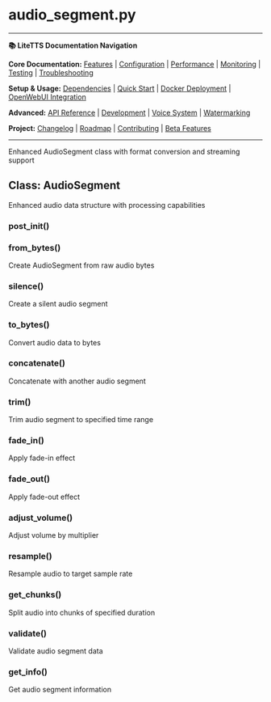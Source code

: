 # audio_segment.py

---
**📚 LiteTTS Documentation Navigation**

**Core Documentation:** [Features](../../../../../FEATURES.md) | [Configuration](../../../../../CONFIGURATION.md) | [Performance](../../../../../PERFORMANCE.md) | [Monitoring](../../../../../MONITORING.md) | [Testing](../../../../../TESTING.md) | [Troubleshooting](../../../../../TROUBLESHOOTING.md)

**Setup & Usage:** [Dependencies](../../../../../DEPENDENCIES.md) | [Quick Start](../../../../../usage/QUICK_START_COMMANDS.md) | [Docker Deployment](../../../../../usage/DOCKER-DEPLOYMENT.md) | [OpenWebUI Integration](../../../../../usage/OPENWEBUI-INTEGRATION.md)

**Advanced:** [API Reference](../../../../API_REFERENCE.md) | [Development](../../../../../development/README.md) | [Voice System](../../../../../voices/README.md) | [Watermarking](../../../../../WATERMARKING.md)

**Project:** [Changelog](../../../../../CHANGELOG.md) | [Roadmap](../../../../../ROADMAP.md) | [Contributing](../../../../../CONTRIBUTIONS.md) | [Beta Features](../../../../../BETA_FEATURES.md)

---


Enhanced AudioSegment class with format conversion and streaming support


## Class: AudioSegment

Enhanced audio data structure with processing capabilities

### __post_init__()

### from_bytes()

Create AudioSegment from raw audio bytes

### silence()

Create a silent audio segment

### to_bytes()

Convert audio data to bytes

### concatenate()

Concatenate with another audio segment

### trim()

Trim audio segment to specified time range

### fade_in()

Apply fade-in effect

### fade_out()

Apply fade-out effect

### adjust_volume()

Adjust volume by multiplier

### resample()

Resample audio to target sample rate

### get_chunks()

Split audio into chunks of specified duration

### validate()

Validate audio segment data

### get_info()

Get audio segment information

